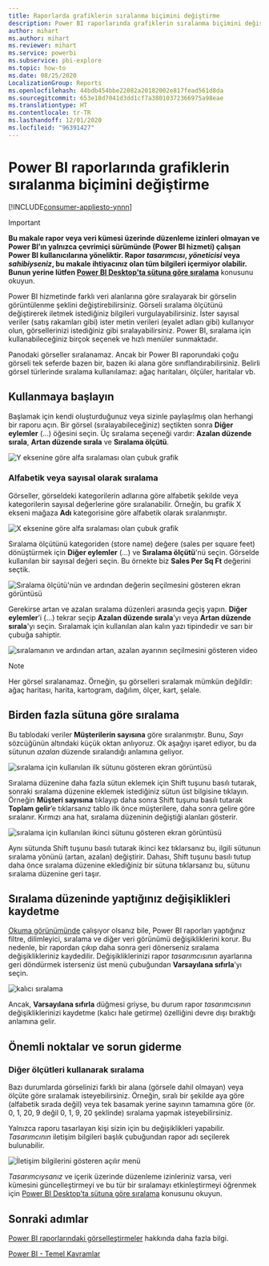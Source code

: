 ```yaml
---
title: Raporlarda grafiklerin sıralanma biçimini değiştirme
description: Power BI raporlarında grafiklerin sıralanma biçimini değiştirme
author: mihart
ms.author: mihart
ms.reviewer: mihart
ms.service: powerbi
ms.subservice: pbi-explore
ms.topic: how-to
ms.date: 08/25/2020
LocalizationGroup: Reports
ms.openlocfilehash: 44bdb454bbe22082a20182002e817fead561d8da
ms.sourcegitcommit: 653e18d7041d3dd1cf7a38010372366975a98eae
ms.translationtype: HT
ms.contentlocale: tr-TR
ms.lasthandoff: 12/01/2020
ms.locfileid: "96391427"
---
```

# <a name="change-how-a-chart-is-sorted-in-a-power-bi-report"></a>Power BI raporlarında grafiklerin sıralanma biçimini değiştirme

[!INCLUDE[consumer-appliesto-ynnn](../includes/consumer-appliesto-ynnn.md)]


> [!IMPORTANT]
> **Bu makale rapor veya veri kümesi üzerinde düzenleme izinleri olmayan ve Power BI’ın yalnızca çevrimiçi sürümünde (Power BI hizmeti) çalışan Power BI kullanıcılarına yöneliktir. Rapor *tasarımcısı*, *yöneticisi* veya *sahibiyseniz*, bu makale ihtiyacınız olan tüm bilgileri içermiyor olabilir. Bunun yerine lütfen [Power BI Desktop'ta sütuna göre sıralama](../create-reports/desktop-sort-by-column.md)** konusunu okuyun.

Power BI hizmetinde farklı veri alanlarına göre sıralayarak bir görselin görüntülenme şeklini değiştirebilirsiniz. Görseli sıralama ölçütünü değiştirerek iletmek istediğiniz bilgileri vurgulayabilirsiniz. İster sayısal veriler (satış rakamları gibi) ister metin verileri (eyalet adları gibi) kullanıyor olun, görsellerinizi istediğiniz gibi sıralayabilirsiniz. Power BI, sıralama için kullanabileceğiniz birçok seçenek ve hızlı menüler sunmaktadır. 

Panodaki görseller sıralanamaz. Ancak bir Power BI raporundaki çoğu görseli tek seferde bazen bir, bazen iki alana göre sınıflandırabilirsiniz. Belirli görsel türlerinde sıralama kullanılamaz: ağaç haritaları, ölçüler, haritalar vb. 

## <a name="get-started"></a>Kullanmaya başlayın

Başlamak için kendi oluşturduğunuz veya sizinle paylaşılmış olan herhangi bir raporu açın. Bir görsel (sıralayabileceğiniz) seçtikten sonra **Diğer eylemler** (...) öğesini seçin.  Üç sıralama seçeneği vardır: **Azalan düzende sırala**, **Artan düzende sırala** ve **Sıralama ölçütü**. 
    

![Y eksenine göre alfa sıralaması olan çubuk grafik](media/end-user-change-sort/power-bi-actions.png)

### <a name="sort-alphabetically-or-numerically"></a>Alfabetik veya sayısal olarak sıralama

Görseller, görseldeki kategorilerin adlarına göre alfabetik şekilde veya kategorilerin sayısal değerlerine göre sıralanabilir. Örneğin, bu grafik X ekseni mağaza **Adı** kategorisine göre alfabetik olarak sıralanmıştır.

![X eksenine göre alfa sıralaması olan çubuk grafik](media/end-user-change-sort/powerbi-sort-category.png)

Sıralama ölçütünü kategoriden (store name) değere (sales per square feet) dönüştürmek için **Diğer eylemler** (...) ve **Sıralama ölçütü**'nü seçin. Görselde kullanılan bir sayısal değeri seçin.  Bu örnekte biz **Sales Per Sq Ft** değerini seçtik.

![Sıralama ölçütü'nün ve ardından değerin seçilmesini gösteren ekran görüntüsü](media/end-user-change-sort/power-bi-sort-value.png)

Gerekirse artan ve azalan sıralama düzenleri arasında geçiş yapın.  **Diğer eylemler**’i (...) tekrar seçip **Azalan düzende sırala**’yı veya **Artan düzende sırala**'yı seçin. Sıralamak için kullanılan alan kalın yazı tipindedir ve sarı bir çubuğa sahiptir.

   ![sıralamanın ve ardından artan, azalan ayarının seçilmesini gösteren video](media/end-user-change-sort/sort.gif)

> [!NOTE]
> Her görsel sıralanamaz. Örneğin, şu görselleri sıralamak mümkün değildir: ağaç haritası, harita, kartogram, dağılım, ölçer, kart, şelale.

## <a name="sorting-by-multiple-columns"></a>Birden fazla sütuna göre sıralama
Bu tablodaki veriler **Müşterilerin sayısına** göre sıralanmıştır.  Bunu, *Sayı* sözcüğünün altındaki küçük oktan anlıyoruz. Ok aşağıyı işaret ediyor, bu da sütunun *azalan* düzende sıralandığı anlamına geliyor.

![sıralama için kullanılan ilk sütunu gösteren ekran görüntüsü](media/end-user-change-sort/power-bi-sort-column.png)


Sıralama düzenine daha fazla sütun eklemek için Shift tuşunu basılı tutarak, sonraki sıralama düzenine eklemek istediğiniz sütun üst bilgisine tıklayın. Örneğin **Müşteri sayısına** tıklayıp daha sonra Shift tuşunu basılı tutarak **Toplam gelir**’e tıklarsanız tablo ilk önce müşterilere, daha sonra gelire göre sıralanır. Kırmızı ana hat, sıralama düzeninin değiştiği alanları gösterir.

![sıralama için kullanılan ikinci sütunu gösteren ekran görüntüsü](media/end-user-change-sort/power-bi-sort-second.png)

Aynı sütunda Shift tuşunu basılı tutarak ikinci kez tıklarsanız bu, ilgili sütunun sıralama yönünü (artan, azalan) değiştirir. Dahası, Shift tuşunu basılı tutup daha önce sıralama düzenine eklediğiniz bir sütuna tıklarsanız bu, sütunu sıralama düzenine geri taşır.


## <a name="saving-changes-you-make-to-sort-order"></a>Sıralama düzeninde yaptığınız değişiklikleri kaydetme
[Okuma görünümünde](end-user-reading-view.md) çalışıyor olsanız bile, Power BI raporları yaptığınız filtre, dilimleyici, sıralama ve diğer veri görünümü değişikliklerini korur. Bu nedenle, bir rapordan çıkıp daha sonra geri dönerseniz sıralama değişiklikleriniz kaydedilir.  Değişikliklerinizi rapor *tasarımcısının* ayarlarına geri döndürmek isterseniz üst menü çubuğundan **Varsayılana sıfırla**’yı seçin. 

![kalıcı sıralama](media/end-user-change-sort/power-bi-reset.png)

Ancak, **Varsayılana sıfırla** düğmesi griyse, bu durum rapor *tasarımcısının* değişikliklerinizi kaydetme (kalıcı hale getirme) özelliğini devre dışı bıraktığı anlamına gelir.

<a name="other"></a>
## <a name="considerations-and-troubleshooting"></a>Önemli noktalar ve sorun giderme

### <a name="sorting-using-other-criteria"></a>Diğer ölçütleri kullanarak sıralama
Bazı durumlarda görselinizi farklı bir alana (görsele dahil olmayan) veya ölçüte göre sıralamak isteyebilirsiniz.  Örneğin, sıralı bir şekilde aya göre (alfabetik sırada değil) veya tek basamak yerine sayının tamamına göre (ör. 0, 1, 20, 9 değil 0, 1, 9, 20 şeklinde) sıralama yapmak isteyebilirsiniz.  

Yalnızca raporu tasarlayan kişi sizin için bu değişiklikleri yapabilir. *Tasarımcının* iletişim bilgileri başlık çubuğundan rapor adı seçilerek bulunabilir.

![İletişim bilgilerini gösteren açılır menü](media/end-user-change-sort/power-bi-header.png)

*Tasarımcıysanız* ve içerik üzerinde düzenleme izinleriniz varsa, veri kümesini güncelleştirmeyi ve bu tür bir sıralamayı etkinleştirmeyi öğrenmek için [Power BI Desktop’ta sütuna göre sıralama](../create-reports/desktop-sort-by-column.md) konusunu okuyun.

## <a name="next-steps"></a>Sonraki adımlar
[Power BI raporlarındaki görselleştirmeler](end-user-visualizations.md) hakkında daha fazla bilgi.

[Power BI - Temel Kavramlar](end-user-basic-concepts.md)
